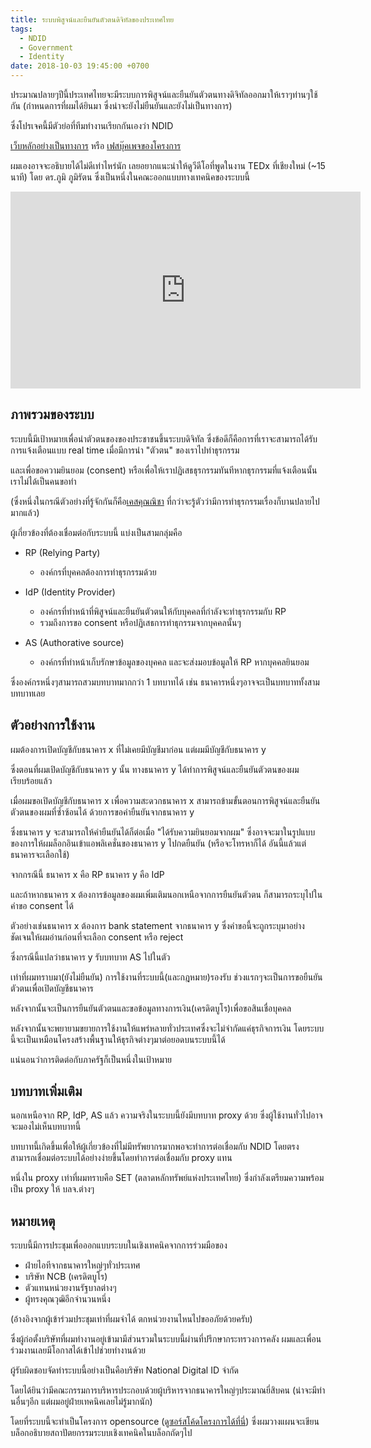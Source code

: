 ```yaml
---
title: ระบบพิสูจน์และยืนยันตัวตนดิจิทัลของประเทศไทย
tags:
  - NDID
  - Government
  - Identity
date: 2018-10-03 19:45:00 +0700
---
```


ประมาณปลายๆปีนี้ประเทศไทยจะมีระบบการพิสูจน์และยืนยันตัวตนทางดิจิทัลออกมาให้เราๆท่านๆใช้กัน
(กำหนดการที่ผมได้ยินมา ซึ่งน่าจะยังไม่ยืนยันและยังไม่เป็นทางการ)

ซึ่งโปรเจคนี้มีตัวย่อที่ทีมทำงานเรียกกันเองว่า NDID

[เว็บหลักอย่างเป็นทางการ][official] หรือ 
[เฟสบุ๊คเพจของโครงการ][official_facebook]

ผมเองอาจจะอธิบายได้ไม่ดีเท่าไหร่นัก เลยอยากแนะนำให้ดูวีดีโอที่พูดในงาน TEDx ที่เชียงใหม่ (~15 นาที) โดย ดร.ภูมิ ภูมิรัตน
ซึ่งเป็นหนึ่งในคณะออกแบบทางเทคนิคของระบบนี้

<iframe width="560" height="315" src="https://www.youtube.com/embed/E8HHNRRlsoo" frameborder="0" allow="autoplay; encrypted-media" allowfullscreen></iframe>

ภาพรวมของระบบ
----

ระบบนี้มีเป้าหมายเพื่อนำตัวตนของของประชาชนขึ้นระบบดิจิทัล
ซึ่งข้อดีก็คือการที่เราจะสามารถได้รับการแจ้งเตือนแบบ real time เมื่อมีการนำ "ตัวตน" ของเราไปทำธุรกรรม

และเพื่อขอความยินยอม (consent) หรือเพื่อให้เราปฏิเสธธุรกรรมทันทีหากธุรกรรมที่แจ้งเตือนนั้นเราไม่ได้เป็นคนขอทำ

(ซึ่งหนึ่งในกรณีตัวอย่างที่รู้จักกันก็คือ[เคสคุณณิชา][nicha]
ที่กว่าจะรู้ตัวว่ามีการทำธุรกรรมเรื่องก็บานปลายไปมากแล้ว)

ผู้เกี่ยวข้องที่ต้องเชื่อมต่อกับระบบนี้ แบ่งเป็นสามกลุ่มคือ 

- RP (Relying Party)
  - องค์กรที่บุคคลต้องการทำธุรกรรมด้วย

- IdP (Identity Provider)
  - องค์กรที่ทำหน้าที่พิสูจน์และยืนยันตัวตนให้กับบุคคลที่กำลังจะทำธุรกรรมกับ RP
  - รวมถึงการขอ consent หรือปฏิเสธการทำธุกรรมจากบุคคลนั้นๆ

- AS (Authorative source)
  - องค์กรที่ทำหน้าเก็บรักษาข้อมูลของบุคคล และจะส่งมอบข้อมูลให้ RP หากบุคคลยินยอม

ซึ่งองค์กรหนึ่งๆสามารถสวมบทบาทมากกว่า 1 บทบาทได้
เช่น ธนาคารหนึ่งๆอาจจะเป็นบทบาททั้งสามบทบาทเลย 

ตัวอย่างการใช้งาน
----

ผมต้องการเปิดบัญชีกับธนาคาร x ที่ไม่เคยมีบัญชีมาก่อน แต่ผมมีบัญชีกับธนาคาร y

ซึ่งตอนที่ผมเปิดบัญชีกับธนาคาร y นั้น ทางธนาคาร y ได้ทำการพิสูจน์และยืนยันตัวตนของผมเรียบร้อยแล้ว

เมื่อผมขอเปิดบัญชีกับธนาคาร x 
เพื่อความสะดวกธนาคาร x สามารถข้ามขั้นตอนการพิสูจน์และยืนยันตัวตนของผมที่ซ้ำซ้อนได้
ด้วยการขอคำยืนยันจากธนาคาร y

ซึ่งธนาคาร y จะสามารถให้คำยืนยันได้ก็ต่อเมื่อ "ได้รับความยินยอมจากผม"
ซึ่งอาจจะมาในรูปแบบของการให้ผมล็อกอินเข้าแอพลิเคชั่นของธนาคาร y ไปกดยืนยัน
(หรือจะโทรหาก็ได้ อันนี้แล้วแต่ธนาคารจะเลือกใช้)

จากกรณีนี้ ธนาคาร x คือ RP ธนาคาร y คือ IdP

และถ้าหากธนาคาร x ต้องการข้อมูลของผมเพิ่มเติมนอกเหนือจากการยืนยันตัวตน
ก็สามารถระบุไปในคำขอ consent ได้

ตัวอย่างเช่นธนาคาร x ต้องการ bank statement จากธนาคาร y
ซึ่งคำขอนี้จะถูกระบุมาอย่างชัดเจนให้ผมอ่านก่อนที่จะเลือก consent หรือ reject

ซึ่งกรณีนี้แปลว่าธนาคาร y รับบทบาท AS ไปในตัว

เท่าที่ผมทราบมา(ยังไม่ยืนยัน) การใช้งานที่ระบบนี้(และกฎหมาย)รองรับ
ช่วงแรกๆจะเป็นการขอยืนยันตัวตนเพื่อเปิดบัญชีธนาคาร

หลังจากนั้นจะเป็นการยืนยันตัวตนและขอข้อมูลทางการเงิน(เครดิตบูโร)เพื่อขอสินเชื่อบุคคล

หลังจากนั้นจะพยายามขยายการใช้งานให้แพร่หลายทั่วประเทศซึ่งจะไม่จำกัดแค่ธุรกิจการเงิน
โดยระบบนี้จะเป็นเหมือนโครงสร้างพื้นฐานให้ธุรกิจต่างๆมาต่อยอดบนระบบนี้ได้

แน่นอนว่าการติดต่อกับภาครัฐก็เป็นหนึ่งในเป้าหมาย

บทบาทเพิ่มเติม
----

นอกเหนือจาก RP, IdP, AS แล้ว ความจริงในระบบนี้ยังมีบทบาท proxy ด้วย
ซึ่งผู้ใช้งานทั่วไปอาจจะมองไม่เห็นบทบาทนี้

บทบาทนี้เกิดขึ้นเพื่อให้ผู้เกี่ยวข้องที่ไม่มีทรัพยากรมากพอจะทำการต่อเชื่อมกับ NDID โดยตรง
สามารถเชื่อมต่อระบบได้อย่างง่ายขึ้นโดยทำการต่อเชื่อมกับ proxy แทน

หนึ่งใน proxy เท่าที่ผมทราบคือ SET (ตลาดหลักทรัพย์แห่งประเทศไทย) 
ซึ่งกำลังเตรียมความพร้อมเป็น proxy ให้ บลจ.ต่างๆ

หมายเหตุ
----

ระบบนี้มีการประชุมเพื่อออกแบบระบบในเชิงเทคนิคจากการร่วมมือของ
- ฝ่ายไอทีจากธนาคารใหญ่ๆทั่วประเทศ
- บริษัท NCB (เครดิตบูโร) 
- ตัวแทนหน่วยงานรัฐบาลต่างๆ
- ผู้ทรงคุณวุฒิอีกจำนวนหนึ่ง

(อ้างอิงจากผู้เข้าร่วมประชุมเท่าที่ผมจำได้ ตกหน่วยงานไหนไปขออภัยด้วยครับ)

ซึ่งผู้ก่อตั้งบริษัทที่ผมทำงานอยู่เข้ามามีส่วนรวมในระบบนี้ผ่านที่ปรึกษากระทรวงการคลัง
ผมและเพื่อนร่วมงานเลยมีโอกาสได้เข้าไปช่วยทำงานด้วย

ผู้รับผิดชอบจัดทำระบบนี้อย่างเป็นคือบริษัท National Digital ID จำกัด

โดยได้ยินว่ามีคณะกรรมการบริหารประกอบด้วยผู้บริหารจากธนาคารใหญ่ๆประมาณยี่สิบคน
(น่าจะมีท่านอื่นๆอีก แต่ผมอยู่ฝ่ายเทคนิคเลยไม่รู้มากนัก)

โดยที่ระบบนี้จะทำเป็นโครงการ opensource ([ดูซอร์สโค้ดโครงการได้ที่นี่][repo])
ซึ่งผมวางแผนจะเขียนบล็อกอธิบายสถาปัตยกรรมระบบเชิงเทคนิคในบล็อกถัดๆไป

[official]: //www.digitalid.or.th/
[official_facebook]: //www.facebook.com/NationalDigitalID
[repo]: //github.com/ndidplatform
[nicha]: //www.posttoday.com/social/general/535367